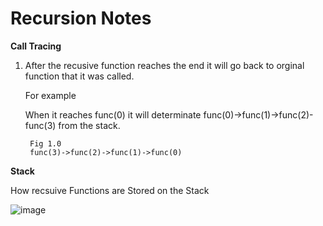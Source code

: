 
Recursion Notes
================

**Call Tracing** 

1. After the recusive function reaches the end it will go back to orginal function that it was called. 
  
   For example 
   
   When it reaches func(0) it will determinate func(0)->func(1)->func(2)-func(3) from the stack.  

        Fig 1.0
        func(3)->func(2)->func(1)->func(0)
  
  
  
  **Stack**
  
  How recsuive Functions are Stored on the Stack
  
  ![image](https://user-images.githubusercontent.com/4705770/153945095-ef9def62-5c0c-4073-9079-ec088536fb50.png)


   
   
   
